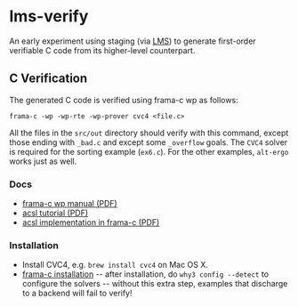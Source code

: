 # lms-verify

An early experiment using staging (via [LMS](http://github.com/TiarkRompf/virtualization-lms-core)) to generate first-order verifiable C code from its higher-level counterpart.

## C Verification

The generated C code is verified using frama-c wp as follows:

```frama-c -wp -wp-rte -wp-prover cvc4 <file.c>```

All the files in the `src/out` directory should verify with this command, except those ending with `_bad.c` and except some `_overflow` goals. The `CVC4` solver is required for the sorting example (`ex6.c`). For the other examples, `alt-ergo` works just as well.

### Docs
* [frama-c wp manual (PDF)](http://frama-c.com/download/frama-c-wp-manual.pdf)
* [acsl tutorial (PDF)](http://frama-c.com/download/acsl-tutorial.pdf)
* [acsl implementation in frama-c (PDF)](http://frama-c.com/download/acsl-implementation-Sodium-20150201.pdf)

### Installation
* Install CVC4, e.g. `brew install cvc4` on Mac OS X.
* [frama-c installation](http://frama-c.com/install-sodium-20150201.html) -- after installation, do `why3 config --detect` to configure the solvers -- without this extra step, examples that discharge to a backend will fail to verify!
